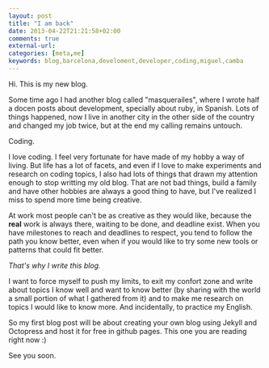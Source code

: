 ```yaml
---
layout: post
title: "I am back"
date: 2013-04-22T21:21:58+02:00
comments: true
external-url:
categories: [meta,me]
keywords: blog,barcelona,develoment,developer,coding,miguel,camba
---
```


Hi. This is my new blog.

Some time ago I had another blog called "masquerailes", where I wrote half a docen posts about
development, specially about ruby, in Spanish. Lots of things happened, now I live in another city
in the other side of the country and changed my job twice, but at the end my calling remains untouch.

Coding.

I love coding. I feel very fortunate for have made of my hobby a way of living.
But life has a lot of facets, and even if I love to make experiments and research on coding topics,
I also had lots of things that drawn my attention enough to stop writting my old blog. That are not
bad things, build a family and have other hobbies are always a good thing to have, but I've realized I miss
to spend more time being creative.

At work most people can't be as creative as they would like, because the **real** work is always there,
waiting to be done, and deadline exist. When you have milestones to reach and deadlines to respect, you
tend to follow the path you know better, even when if you would like to try some new tools or
patterns that could fit better.

_That's why I write this blog._

I want to force myself to push my limits, to exit my confort zone and write about topics I know well
and want to know better (by sharing with the world a small portion of what I gathered from it) and to
make me research on topics I would like to know more. And incidentally, to practice my English.

So my first blog post will be about creating your own blog using Jekyll and Octopress and host it for
free in github pages. This one you are reading right now :)

See you soon.


